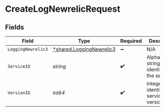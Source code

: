 # CreateLogNewrelicRequest


## Fields

| Field                                                               | Type                                                                | Required                                                            | Description                                                         | Example                                                             |
| ------------------------------------------------------------------- | ------------------------------------------------------------------- | ------------------------------------------------------------------- | ------------------------------------------------------------------- | ------------------------------------------------------------------- |
| `LoggingNewrelic3`                                                  | [*shared.LoggingNewrelic3](../../models/shared/loggingnewrelic3.md) | :heavy_minus_sign:                                                  | N/A                                                                 |                                                                     |
| `ServiceID`                                                         | *string*                                                            | :heavy_check_mark:                                                  | Alphanumeric string identifying the service.                        | SU1Z0isxPaozGVKXdv0eY                                               |
| `VersionID`                                                         | *int64*                                                             | :heavy_check_mark:                                                  | Integer identifying a service version.                              | 1                                                                   |